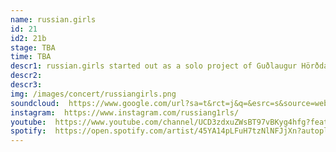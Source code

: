 ```yaml
---
name: russian.girls
id: 21
id2: 21b
stage: TBA
time: TBA
descr1: russian.girls started out as a solo project of Guðlaugur Hörðdal Einarsson in 2011, but later became a platform for him and his friends to make music. Today russian.girls is known as a trio, as Tatjana Dís Aldísar and Gylfi Freeland Sigurðsson joined the project in 2016. Together they've released four EPs, most recently under the Icelandic/German techno label bbb recors. As once described, russian.girls make music that is “entirely their own” surprising their listeners with each release.
descr2:
descr3:
img: /images/concert/russiangirls.png
soundcloud:  https://www.google.com/url?sa=t&rct=j&q=&esrc=s&source=web&cd=&cad=rja&uact=8&ved=2ahUKEwiwtraupJb3AhUMGuwKHWW9CFkQFnoECAgQAQ&url=https%3A%2F%2Fsoundcloud.com%2Frussian-girls&usg=AOvVaw35d695gvUQ8ZuoSGufPq-C
instagram:  https://www.instagram.com/russiang1rls/
youtube:  https://www.youtube.com/channel/UCD3zdxuZWsBT97vBKyg4hfg?feature=gws_kp_artist&feature=gws_kp_artist
spotify:  https://open.spotify.com/artist/45YA14pLFuH7tzNlNFJjXn?autoplay=true
---
```

